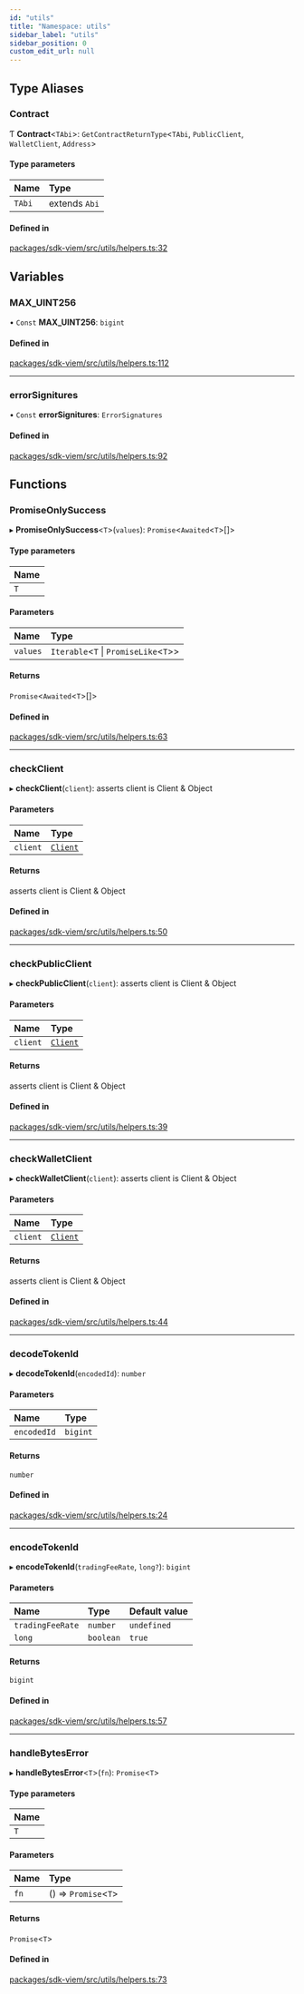 ```yaml
---
id: "utils"
title: "Namespace: utils"
sidebar_label: "utils"
sidebar_position: 0
custom_edit_url: null
---
```


## Type Aliases

### Contract

Ƭ **Contract**<`TAbi`\>: `GetContractReturnType`<`TAbi`, `PublicClient`, `WalletClient`, `Address`\>

#### Type parameters

| Name | Type |
| :------ | :------ |
| `TAbi` | extends `Abi` |

#### Defined in

[packages/sdk-viem/src/utils/helpers.ts:32](https://github.com/chromatic-protocol/sdk/blob/73c21cd/packages/sdk-viem/src/utils/helpers.ts#L32)

## Variables

### MAX\_UINT256

• `Const` **MAX\_UINT256**: `bigint`

#### Defined in

[packages/sdk-viem/src/utils/helpers.ts:112](https://github.com/chromatic-protocol/sdk/blob/73c21cd/packages/sdk-viem/src/utils/helpers.ts#L112)

___

### errorSignitures

• `Const` **errorSignitures**: `ErrorSignatures`

#### Defined in

[packages/sdk-viem/src/utils/helpers.ts:92](https://github.com/chromatic-protocol/sdk/blob/73c21cd/packages/sdk-viem/src/utils/helpers.ts#L92)

## Functions

### PromiseOnlySuccess

▸ **PromiseOnlySuccess**<`T`\>(`values`): `Promise`<`Awaited`<`T`\>[]\>

#### Type parameters

| Name |
| :------ |
| `T` |

#### Parameters

| Name | Type |
| :------ | :------ |
| `values` | `Iterable`<`T` \| `PromiseLike`<`T`\>\> |

#### Returns

`Promise`<`Awaited`<`T`\>[]\>

#### Defined in

[packages/sdk-viem/src/utils/helpers.ts:63](https://github.com/chromatic-protocol/sdk/blob/73c21cd/packages/sdk-viem/src/utils/helpers.ts#L63)

___

### checkClient

▸ **checkClient**(`client`): asserts client is Client & Object

#### Parameters

| Name | Type |
| :------ | :------ |
| `client` | [`Client`](../classes/Client.md) |

#### Returns

asserts client is Client & Object

#### Defined in

[packages/sdk-viem/src/utils/helpers.ts:50](https://github.com/chromatic-protocol/sdk/blob/73c21cd/packages/sdk-viem/src/utils/helpers.ts#L50)

___

### checkPublicClient

▸ **checkPublicClient**(`client`): asserts client is Client & Object

#### Parameters

| Name | Type |
| :------ | :------ |
| `client` | [`Client`](../classes/Client.md) |

#### Returns

asserts client is Client & Object

#### Defined in

[packages/sdk-viem/src/utils/helpers.ts:39](https://github.com/chromatic-protocol/sdk/blob/73c21cd/packages/sdk-viem/src/utils/helpers.ts#L39)

___

### checkWalletClient

▸ **checkWalletClient**(`client`): asserts client is Client & Object

#### Parameters

| Name | Type |
| :------ | :------ |
| `client` | [`Client`](../classes/Client.md) |

#### Returns

asserts client is Client & Object

#### Defined in

[packages/sdk-viem/src/utils/helpers.ts:44](https://github.com/chromatic-protocol/sdk/blob/73c21cd/packages/sdk-viem/src/utils/helpers.ts#L44)

___

### decodeTokenId

▸ **decodeTokenId**(`encodedId`): `number`

#### Parameters

| Name | Type |
| :------ | :------ |
| `encodedId` | `bigint` |

#### Returns

`number`

#### Defined in

[packages/sdk-viem/src/utils/helpers.ts:24](https://github.com/chromatic-protocol/sdk/blob/73c21cd/packages/sdk-viem/src/utils/helpers.ts#L24)

___

### encodeTokenId

▸ **encodeTokenId**(`tradingFeeRate`, `long?`): `bigint`

#### Parameters

| Name | Type | Default value |
| :------ | :------ | :------ |
| `tradingFeeRate` | `number` | `undefined` |
| `long` | `boolean` | `true` |

#### Returns

`bigint`

#### Defined in

[packages/sdk-viem/src/utils/helpers.ts:57](https://github.com/chromatic-protocol/sdk/blob/73c21cd/packages/sdk-viem/src/utils/helpers.ts#L57)

___

### handleBytesError

▸ **handleBytesError**<`T`\>(`fn`): `Promise`<`T`\>

#### Type parameters

| Name |
| :------ |
| `T` |

#### Parameters

| Name | Type |
| :------ | :------ |
| `fn` | () => `Promise`<`T`\> |

#### Returns

`Promise`<`T`\>

#### Defined in

[packages/sdk-viem/src/utils/helpers.ts:73](https://github.com/chromatic-protocol/sdk/blob/73c21cd/packages/sdk-viem/src/utils/helpers.ts#L73)
